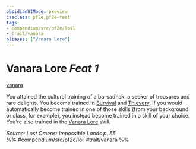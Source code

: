 ```yaml
---
obsidianUIMode: preview
cssclass: pf2e,pf2e-feat
tags:
- compendium/src/pf2e/loil
- trait/vanara
aliases: ["Vanara Lore"]
---
```

# Vanara Lore  *Feat 1*  
[vanara](../../Rules/traits/vanara-loil.md)  


You attained the cultural training of a ba-sadhak, a seeker of treasures and rare delights. You become trained in [Survival](../skills.md#Survival) and [Thievery](../skills.md#Thievery). If you would automatically become trained in one of those skills (from your background or class, for example), you instead become trained in a skill of your choice. You're also trained in the [Vanara Lore](../skills.md#Lore) skill.

*Source: Lost Omens: Impossible Lands p. 55*  
%% #compendium/src/pf2e/loil #trait/vanara %%